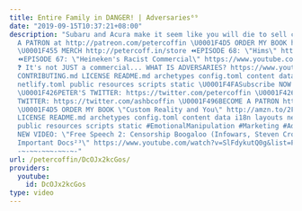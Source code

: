 ```yaml
---
title: Entire Family in DANGER! | Adversaries⁶⁹
date: "2019-09-15T10:37:21+08:00"
description: "Subaru and Acura make it seem like you will die to sell cars. \U0001F4A5BECOME
  A PATRON at http://patreon.com/petercoffin \U0001F4D5 ORDER MY BOOK http://amzn.to/2FEsqJR
  \U0001F455 MERCH http://petercoff.in/store ⏪EPISODE 68: \"Hims\" https://www.youtube.com/watch?v=rql-Ezs8nJk&list=PL9oHQnEByWyXeSTT3Vm3oyTR-e3Tg0Vj0
  ⏪EPISODE 67: \"Heineken's Racist Commercial\" https://www.youtube.com/watch?v=FYZi6n5rQEY&list=PL9oHQnEByWyXeSTT3Vm3oyTR-e3Tg0Vj0
  ❓ It's not JUST a commercial... WHAT IS ADVERSARIES? https://www.youtube.com/watch?v=eiyOLXfOin4&index=3&list=PL9oHQnEByWyXeSTT3Vm3oyTR-e3Tg0Vj0
  CONTRIBUTING.md LICENSE README.md archetypes config.toml content data i18n layouts
  netlify.toml public resources scripts static \U0001F4FASubscribe NOW! http://petercoff.in/subscribe
  \U0001F426PETER'S TWITTER: https://twitter.com/petercoffin \U0001F426ASHLEIGH'S
  TWITTER: https://twitter.com/ashbcoffin \U0001F496BECOME A PATRON http://patreon.com/petercoffin
  \U0001F4D5 ORDER MY BOOK \"Custom Reality and You\" http://amzn.to/2FEsqJR CONTRIBUTING.md
  LICENSE README.md archetypes config.toml content data i18n layouts netlify.toml
  public resources scripts static #EmotionalManipulation #Marketing #Advertising -~-~~-~~~-~~-~-
  NEW VIDEO: \"Free Speech 2: Censorship Boogaloo (Infowars, Steven Crowder) | Very
  Important Docs²³\" https://www.youtube.com/watch?v=SlFdykutQ0g&list=PL9oHQnEByWyXObkJN9YYQS9hxBjpN8RLG
  -~-~~-~~~-~~-~-"
url: /petercoffin/DcOJx2kcGos/
providers:
  youtube:
    id: DcOJx2kcGos
type: video
---
```

